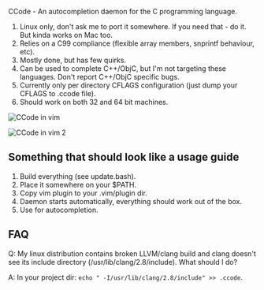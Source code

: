 CCode - An autocompletion daemon for the C programming language.

1. Linux only, don't ask me to port it somewhere. If you need that - do it. But kinda works on Mac too.
2. Relies on a C99 compliance (flexible array members, snprintf behaviour, etc).
3. Mostly done, but has few quirks.
4. Can be used to complete C++/ObjC, but I'm not targeting these languages. Don't report C++/ObjC specific bugs.
5. Currently only per directory CFLAGS configuration (just dump your CFLAGS to .ccode file).
6. Should work on both 32 and 64 bit machines.

![CCode in vim](http://nsf.github.com/images/ccode.png)

![CCode in vim 2](http://nsf.github.com/images/ccode2.png)

Something that should look like a usage guide
----------------------------------------------

1. Build everything (see update.bash).
2. Place it somewhere on your $PATH.
3. Copy vim plugin to your .vim/plugin dir.
4. Daemon starts automatically, everything should work out of the box.
5. Use <C-x><C-o> for autocompletion.

FAQ
---
Q: My linux distribution contains broken LLVM/clang build and clang doesn't see its include directory (/usr/lib/clang/2.8/include). What should I do?

A: In your project dir: `echo " -I/usr/lib/clang/2.8/include" >> .ccode`.
